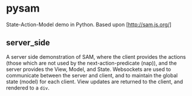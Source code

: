 # pysam
State-Action-Model demo in Python. Based upon [http://sam.js.org/]

## server_side
A server side demonstration of SAM, where the client provides the actions (those which are not used by the next-action-predicate (nap)), and the server provides the View, Model, and State.
Websockets are used to communicate between the server and client, and to maintain the global state (model) for each client. View updates are returned to the client, and rendered to a `div`.